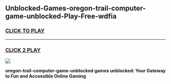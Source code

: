 
## Unblocked-Games-oregon-trail-computer-game-unblocked-Play-Free-wdfia
<h3>
<a href="https://premium76.site?title=oregon-trail-computer-game-unblocked&ref=18A">CLICK TO PLAY</a></h3>
<hr>

<h3>
<a href="https://premium76.site?title=oregon-trail-computer-game-unblocked&ref=18A">CLICK 2 PLAY</a>
  
</h3>

<a href="https://premium76.site?title=oregon-trail-computer-game-unblocked&ref=18A"><img src="https://clearcache.store/games.png"></a>


**oregon-trail-computer-game-unblocked games unblocked: Your Gateway to Fun and Accessible Online Gaming**
